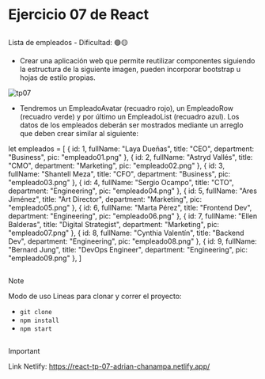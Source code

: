 # Ejercicio 07 de React

##
Lista de empleados - Dificultad:  🟢🟡

- Crear una aplicación web que permite reutilizar componentes siguiendo la estructura de la siguiente imagen, pueden incorporar bootstrap u hojas de estilo propias. 

![tp07](https://github.com/AdrianKarma/react-Ejercicio-07/assets/20958616/449342e3-de0e-43f0-a2b7-f0044e025d29)

- Tendremos un EmpleadoAvatar (recuadro rojo), un EmpleadoRow (recuadro verde) y por último un EmpleadoList (recuadro azul).
Los datos de los empleados deberán ser mostrados mediante un arreglo que deben crear similar al siguiente:

let empleados = [
  { id: 1, fullName: "Laya Dueñas", title: "CEO", department: "Business", pic: "empleado01.png" },
  { id: 2, fullName: "Astryd Vallés", title: "CMO", department: "Marketing", pic: "empleado02.png" },
  { id: 3, fullName: "Shantell Meza", title: "CFO", department: "Business", pic: "empleado03.png" },
  { id: 4, fullName: "Sergio Ocampo", title: "CTO", department: "Engineering", pic: "empleado04.png" },
  { id: 5, fullName: "Ares Jiménez", title: "Art Director", department: "Marketing", pic: "empleado05.png" },
  { id: 6, fullName: "Marta Pérez", title: "Frontend Dev", department: "Engineering", pic: "empleado06.png" },
  { id: 7, fullName: "Ellen Balderas", title: "Digital Strategist", department: "Marketing", pic: "empleado07.png" },
  { id: 8, fullName: "Cynthia Valentín", title: "Backend Dev", department: "Engineering", pic: "empleado08.png" },
  { id: 9, fullName: "Bernard Jung", title: "DevOps Engineer", department: "Engineering", pic: "empleado09.png" },
]


##


>[!NOTE]
Modo de uso
Lineas para clonar y correr el proyecto:

- `git clone`
- `npm install`
- `npm start`

##
 >[!IMPORTANT]
Link Netlify:
https://react-tp-07-adrian-chanampa.netlify.app/

